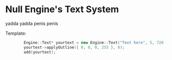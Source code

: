 # Null Engine's Text System

yadda yadda penis penis

Template:

```cpp
        Engine::Text* yourtext = new Engine::Text("Text here", 5, 720 - 28, 24, { 255, 255, 255, 255 }, getFont("vcr"));
        yourtext->applyOutline({ 0, 0, 0, 255 }, 8);
        add(yourtext);
```
